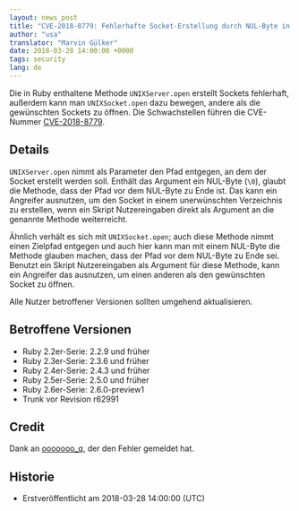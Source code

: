 ```yaml
---
layout: news_post
title: "CVE-2018-8779: Fehlerhafte Socket-Erstellung durch NUL-Byte in UNIXServer und UNIXSocket"
author: "usa"
translator: "Marvin Gülker"
date: 2018-03-28 14:00:00 +0000
tags: security
lang: de
---
```


Die in Ruby enthaltene Methode `UNIXServer.open` erstellt Sockets
fehlerhaft, außerdem kann man `UNIXSocket.open` dazu bewegen, andere
als die gewünschten Sockets zu öffnen. Die Schwachstellen führen die
CVE-Nummer [CVE-2018-8779](http://cve.mitre.org/cgi-bin/cvename.cgi?name=CVE-2018-8779).

## Details

`UNIXServer.open` nimmt als Parameter den Pfad entgegen, an dem der
Socket erstellt werden soll. Enthält das Argument ein NUL-Byte (`\0`),
glaubt die Methode, dass der Pfad vor dem NUL-Byte zu Ende ist. Das
kann ein Angreifer ausnutzen, um den Socket in einem unerwünschten
Verzeichnis zu erstellen, wenn ein Skript Nutzereingaben direkt als
Argument an die genannte Methode weiterreicht.

Ähnlich verhält es sich mit `UNIXSocket.open`; auch diese Methode
nimmt einen Zielpfad entgegen und auch hier kann man mit einem
NUL-Byte die Methode glauben machen, dass der Pfad vor dem NUL-Byte
zu Ende sei. Benutzt ein Skript Nutzereingaben als Argument für diese
Methode, kann ein Angreifer das ausnutzen, um einen anderen als den
gewünschten Socket zu öffnen.

Alle Nutzer betroffener Versionen sollten umgehend aktualisieren.

## Betroffene Versionen

* Ruby 2.2er-Serie: 2.2.9 und früher
* Ruby 2.3er-Serie: 2.3.6 und früher
* Ruby 2.4er-Serie: 2.4.3 und früher
* Ruby 2.5er-Serie: 2.5.0 und früher
* Ruby 2.6er-Serie: 2.6.0-preview1
* Trunk vor Revision r62991

## Credit

Dank an [ooooooo_q](https://hackerone.com/ooooooo_q), der den Fehler
gemeldet hat.

## Historie

* Erstveröffentlicht am 2018-03-28 14:00:00 (UTC)
